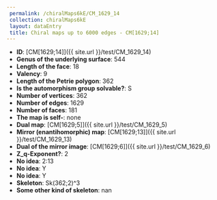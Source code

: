 ```yaml
--- 
 permalink: /chiralMaps6kE/CM_1629_14 
 collection: chiralMaps6kE
 layout: dataEntry
 title: Chiral maps up to 6000 edges - CM[1629;14]
---
```


- **ID**: [CM[1629;14]]({{ site.url }}/test/CM_1629_14)
- **Genus of the underlying surface**: 544
- **Length of the face**: 18
- **Valency**: 9
- **Length of the Petrie polygon**: 362
- **Is the automorphism group solvable?**: S
- **Number of vertices**: 362
- **Number of edges**: 1629
- **Number of faces**: 181
- **The map is self-**: none
- **Dual map**: [CM[1629;5]]({{ site.url }}/test/CM_1629_5)
- **Mirror (enantihomorphic) map**: [CM[1629;13]]({{ site.url }}/test/CM_1629_13)
- **Dual of the mirror image**: [CM[1629;6]]({{ site.url }}/test/CM_1629_6)
- **Z_q-Exponent?**: 2
- **No idea**:  2:13
- **No idea**: Y
- **No idea**: Y
- **Skeleton**: Sk(362;2)^3
- **Some other kind of skeleton**: nan
